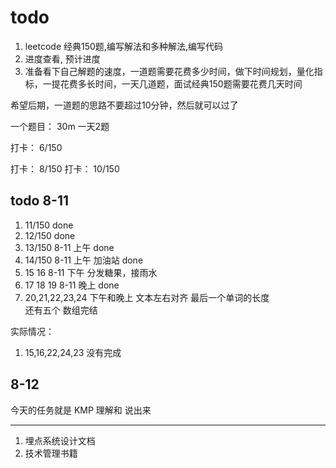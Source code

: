 # todo

1. leetcode 经典150题,编写解法和多种解法,编写代码
2. 进度查看, 预计进度
3. 准备看下自己解题的速度，一道题需要花费多少时间，做下时间规划，量化指标，一提花费多长时间，一天几道题，面试经典150题需要花费几天时间

希望后期，一道题的思路不要超过10分钟，然后就可以过了

一个题目： 30m
一天2题

打卡： 6/150


打卡： 8/150
打卡： 10/150

## todo 8-11

1. 11/150   done
2. 12/150   done
3. 13/150   8-11 上午   done
4. 14/150   8-11 上午   加油站  done
5. 15 16    8-11 下午   分发糖果，接雨水
6. 17 18 19 8-11 晚上   done
7. 20,21,22,23,24   下午和晚上  文本左右对齐
    最后一个单词的长度  
还有五个    数组完结

实际情况：

1. 15,16,22,24,23 没有完成


## 8-12

今天的任务就是 KMP 理解和 说出来


---

1. 埋点系统设计文档
2. 技术管理书籍
